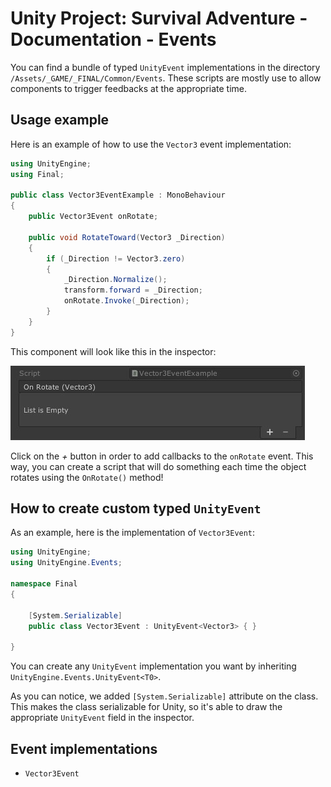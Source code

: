 # Unity Project: Survival Adventure - Documentation - Events

You can find a bundle of typed `UnityEvent` implementations in the directory `/Assets/_GAME/_FINAL/Common/Events`. These scripts are mostly use to allow components to trigger feedbacks at the appropriate time.

## Usage example

Here is an example of how to use the `Vector3` event implementation:

```cs
using UnityEngine;
using Final;

public class Vector3EventExample : MonoBehaviour
{
    public Vector3Event onRotate;

    public void RotateToward(Vector3 _Direction)
    {
        if (_Direction != Vector3.zero)
        {
            _Direction.Normalize();
            transform.forward = _Direction;
            onRotate.Invoke(_Direction);
        }
    }
}
```

This component will look like this in the inspector:

![`Vector3EventExample` component inspector preview](./Images/vector3-event-example.jpg)

Click on the *+* button in order to add callbacks to the `onRotate` event. This way, you can create a script that will do something each time the object rotates using the `OnRotate()` method!

## How to create custom typed `UnityEvent`

As an example, here is the implementation of `Vector3Event`:

```cs
using UnityEngine;
using UnityEngine.Events;

namespace Final
{

	[System.Serializable]
	public class Vector3Event : UnityEvent<Vector3> { }

}
```

You can create any `UnityEvent` implementation you want by inheriting `UnityEngine.Events.UnityEvent<T0>`.

As you can notice, we added `[System.Serializable]` attribute on the class. This makes the class serializable for Unity, so it's able to draw the appropriate `UnityEvent` field in the inspector.

## Event implementations

- `Vector3Event`